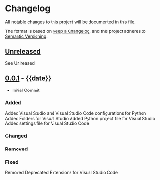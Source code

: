 # Changelog

All notable changes to this project will be documented in this file.

The format is based on [Keep a Changelog](https://keepachangelog.com/en/1.0.0/),
and this project adheres to [Semantic Versioning](https://semver.org/spec/v2.0.0.html).

## [Unreleased]

See Unlreased

## [0.0.1] - {{date}}

- Initial Commit

### Added

Added Visual Studio and Visual Studio Code configurations for Python
Added Folders for Visual Studio
Added Python project file for Visual Studio
Added settings file for Visual Studio Code

### Changed

### Removed

### Fixed

Removed Deprecated Extensions for Visual Studio Code

[Unreleased]: (link)

[0.0.1]: (link)
